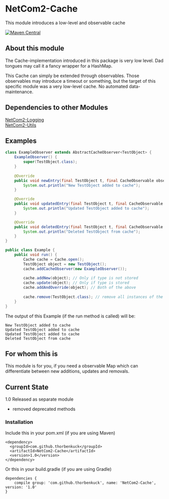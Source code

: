 # NetCom2-Cache

This module introduces a low-level and observable cache

[![Maven Central](https://maven-badges.herokuapp.com/maven-central/com.github.thorbenkuck/NetCom2-Cache/badge.svg)](https://maven-badges.herokuapp.com/maven-central/com.github.thorbenkuck/NetCom2-Cache) 

## About this module

The Cache-implementation introduced in this package is very low level. Dad tongues may call it a fancy wrapper for a HashMap.

This Cache can simply be extended through observables. Those observables may introduce a timeout or something, but the target of this specific module was a very low-level cache. No automated data-maintenance.

## Dependencies to other Modules

[NetCom2-Logging](https://github.com/ThorbenKuck/NetCom2/tree/master/logging)    
[NetCom2-Utils](https://github.com/ThorbenKuck/NetCom2/tree/master/utils)

## Examples

```java
class ExampleObserver extends AbstractCacheObserver<TestObject> {
	ExampleObserver() {
		super(TestObject.class);
	}
	
	@Override
	public void newEntry(final TestObject t, final CacheObservable observable) {
		System.out.println("New TestObject added to cache");
	}

    @Override
	public void updatedEntry(final TestObject t, final CacheObservable observable) {
		System.out.println("Updated TestObject added to cache");
	}

    @Override
	public void deletedEntry(final TestObject t, final CacheObservable observable) {
		System.out.println("Deleted TestObject from cache");
	}
}

public class Example {
	public void run() {
        Cache cache = Cache.open();
        TestObject object = new TestObject();
        cache.addCacheObserver(new ExampleObserver());
        
        cache.addNew(object); // Only if type is not stored
        cache.update(object); // Only if type is stored
        cache.addAndOverride(object); // Both of the above
        
        cache.remove(TestObject.class); // remove all instances of the type
    }
}
```

The output of this Example (if the run method is called) will be:

```
New TestObject added to cache
Updated TestObject added to cache
Updated TestObject added to cache
Deleted TestObject from cache
```

## For whom this is

This module is for you, if you need a observable Map which can differentiate between new additions, updates and removals.

## Current State

1.0 Released as separate module
  - removed deprecated methods
 
 ### Installation
 
 Include this in your pom.xml (if you are using Maven)
 
 ```
 <dependency>
   <groupId>com.github.thorbenkuck</groupId>
   <artifactId>NetCom2-Cache</artifactId>
   <version>1.0</version>
 </dependency>
 ```
 
 Or this in your build.gradle (if you are using Gradle)
 
 ```
 dependencies {
     compile group: 'com.github.thorbenkuck', name: 'NetCom2-Cache', version: '1.0'
 }
 ```
